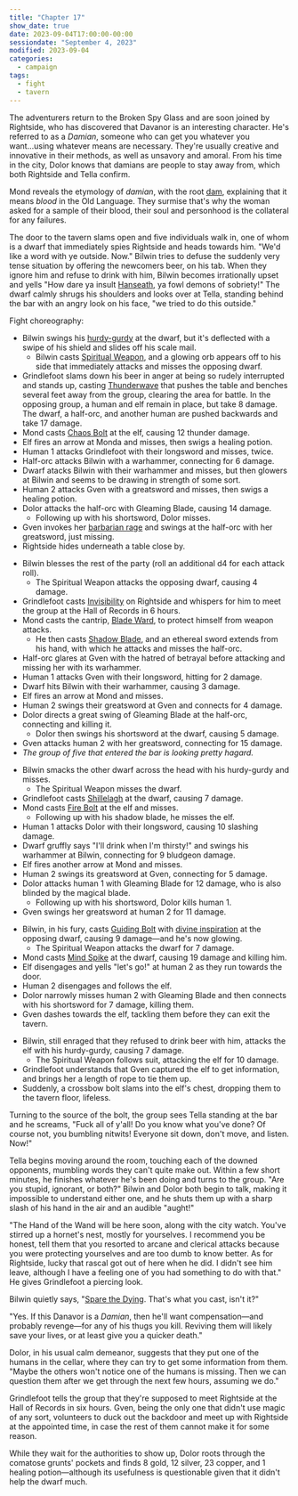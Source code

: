 ```yaml
---
title: "Chapter 17"
show_date: true
date: 2023-09-04T17:00:00-00:00
sessiondate: "September 4, 2023"
modified: 2023-09-04
categories:
  - campaign
tags:
  - fight
  - tavern
---
```


The adventurers return to the Broken Spy Glass and are soon joined by Rightside,
who has discovered that Davanor is an interesting character. He's referred to as
a _Damian_, someone who can get you whatever you want...using whatever means are
necessary. They're usually creative and innovative in their methods, as well
as unsavory and amoral. From his time in the city, Dolor knows that damians are
people to stay away from, which both Rightside and Tella confirm.

Mond reveals the etymology of _damian_, with the root [dam](https://hebrew.jerusalemprayerteam.org/blood/),
explaining that it means _blood_ in the Old Language. They surmise that's why the woman
asked for a sample of their blood, their soul and personhood is the collateral for any failures.

The door to the tavern slams open and five individuals walk in, one of whom is
a dwarf that immediately spies Rightside and heads towards him. "We'd like a word
with ye outside. Now." Bilwin tries to defuse the suddenly very tense situation
by offering the newcomers beer, on his tab. When they ignore him and refuse to
drink with him, Bilwin becomes irrationally upset and yells "How dare ya insult
[Hanseath](https://www.thievesguild.cc/gods/god?godid=240), ya fowl demons of
sobriety!" The dwarf calmly shrugs his shoulders and looks over at Tella, standing
behind the bar with an angry look on his face, "we tried to do this outside."

Fight choreography:

<!-- Round 1 -->
*   Bilwin swings his [hurdy-gurdy](https://en.wikipedia.org/wiki/Hurdy-gurdy) at
    the dwarf, but it's deflected with a swipe of his shield and slides off his scale mail.
    *   Bilwin casts [Spiritual Weapon](https://www.dndbeyond.com/spells/spiritual-weapon),
        and a glowing orb appears off to his side that immediately attacks and
        misses the opposing dwarf.
*   Grindlefoot slams down his beer in anger at being so rudely interrupted and
    stands up, casting [Thunderwave](https://www.dndbeyond.com/spells/thunderwave)
    that pushes the table and benches several feet away from the group, clearing
    the area for battle. In the opposing group, a human and elf remain in place,
    but take 8 damage. The dwarf, a half-orc, and another human are pushed backwards
    and take 17 damage.
*   Mond casts [Chaos Bolt](http://dnd5e.wikidot.com/spell:chaos-bolt) at the elf,
    causing 12 thunder damage.
*   Elf fires an arrow at Monda and misses, then swigs a healing potion.
*   Human 1 attacks Grindlefoot with their longsword and misses, twice.
*   Half-orc attacks Bilwin with a warhammer, connecting for 6 damage.
*   Dwarf atacks Bilwin with their warhammer and misses, but then glowers
    at Bilwin and seems to be drawing in strength of some sort.
*   Human 2 attacks Gven with a greatsword and misses, then swigs a healing potion.
*   Dolor attacks the half-orc with Gleaming Blade, causing 14 damage.
    *   Following up with his shortsword, Dolor misses.
*   Gven invokes her [barbarian rage](https://www.thegamer.com/dungeons-dragons-dnd-barbarian-rage-explained-guide/)
    and swings at the half-orc with her greatsword, just missing.
*   Rightside hides underneath a table close by.

<!-- Round 2 -->
*   Bilwin blesses the rest of the party (roll an additional d4 for each attack roll).
    *   The Spiritual Weapon attacks the opposing dwarf, causing 4 damage.
*   Grindlefoot casts [Invisibility](dndbeyond.com/spells/invisibility)
    on Rightside and whispers for him to meet the group at the Hall of Records in 6 hours.
*   Mond casts the cantrip, [Blade Ward](http://dnd5e.wikidot.com/spell:blade-ward), to
    protect himself from weapon attacks.
    *   He then casts [Shadow Blade](http://dnd5e.wikidot.com/spell:shadow-blade), and an
        ethereal sword extends from his hand, with which he attacks and misses the half-orc.
*   Half-orc glares at Gven with the hatred of betrayal before attacking and missing her
    with its warhammer.
*   Human 1 attacks Gven with their longsword, hitting for 2 damage.
*   Dwarf hits Bilwin with their warhammer, causing 3 damage.
*   Elf fires an arrow at Mond and misses.
*   Human 2 swings their greatsword at Gven and connects for 4 damage.
*   Dolor directs a great swing of Gleaming Blade at the half-orc, connecting
    and killing it.
    *   Dolor then swings his shortsword at the dwarf, causing 5 damage.
*   Gven attacks human 2 with her greatsword, connecting for 15 damage.
*   _The group of five that entered the bar is looking pretty hagard._

<!-- Round 3 -->
*   Bilwin smacks the other dwarf across the head with his hurdy-gurdy and misses.
    *   The Spiritual Weapon misses the dwarf.
*   Grindlefoot casts [Shillelagh](https://www.dndbeyond.com/spells/shillelagh) at
    the dwarf, causing 7 damage.
*   Mond casts [Fire Bolt](https://www.dndbeyond.com/spells/fire-bolt) at the elf
    and misses.
    *   Following up with his shadow blade, he misses the elf.
*   Human 1 attacks Dolor with their longsword, causing 10 slashing damage.
*   Dwarf gruffly says "I'll drink when I'm thirsty!" and swings his warhammer
    at Bilwin, connecting for 9 bludgeon damage.
*   Elf fires another arrow at Mond and misses.
*   Human 2 swings its greatsword at Gven, connecting for 5 damage.
*   Dolor attacks human 1 with Gleaming Blade for 12 damage, who is also blinded
    by the magical blade.
    *   Following up with his shortsword, Dolor kills human 1.
*   Gven swings her greatsword at human 2 for 11 damage.

<!-- Round 4 -->
*   Bilwin, in his fury, casts [Guiding Bolt](https://www.dndbeyond.com/spells/guiding-bolt)
    with [divine inspiration](https://www.5esrd.com/database/classoption/divine-inspiration/)
    at the opposing dwarf, causing 9 damage—and he's now glowing.
    *   The Spiritual Weapon attacks the dwarf for 7 damage.
*   Mond casts [Mind Spike](http://dnd5e.wikidot.com/spell:mind-spike) at the
    dwarf, causing 19 damage and killing him.
*   Elf disengages and yells "let's go!" at human 2 as they run towards the door.
*   Human 2 disengages and follows the elf.
*   Dolor narrowly misses human 2 with Gleaming Blade and then connects with his
    shortsword for 7 damage, killing them.
*   Gven dashes towards the elf, tackling them before they can exit the tavern.

<!-- Round 5 -->
*   Bilwin, still enraged that they refused to drink beer with him, attacks the
    elf with his hurdy-gurdy, causing 7 damage.
    *   The Spiritual Weapon follows suit, attacking the elf for 10 damage.
*   Grindlefoot understands that Gven captured the elf to get information, and brings
    her a length of rope to tie them up.
*   Suddenly, a crossbow bolt slams into the elf's chest, dropping them to the tavern
    floor, lifeless.

Turning to the source of the bolt, the group sees Tella standing at the bar and he
screams, "Fuck all of y'all! Do you know what you've done? Of course not, you bumbling
nitwits! Everyone sit down, don't move, and listen. Now!"

Tella begins moving around the room, touching each of the downed opponents, mumbling
words they can't quite make out. Within a few short minutes, he finishes whatever
he's been doing and turns to the group. "Are you stupid, ignorant, or both?" Bilwin
and Dolor both begin to talk, making it impossible to understand either one, and he
shuts them up with a sharp slash of his hand in the air and an audible "aught!"

"The Hand of the Wand will be here soon, along with the city watch. You've stirred up
a hornet's nest, mostly for yourselves. I recommend you be honest, tell them that
you resorted to arcane and clerical attacks because you were protecting yourselves
and are too dumb to know better. As for Rightside, lucky that rascal got out of here
when he did. I didn't see him leave, although I have a feeling one of you had something
to do with that." He gives Grindlefoot a piercing look.

Bilwin quietly says, "[Spare the Dying](https://www.dndbeyond.com/spells/spare-the-dying).
That's what you cast, isn't it?"

"Yes. If this Danavor is a _Damian_, then he'll want compensation—and probably revenge—for
any of his thugs you kill. Reviving them will likely save your lives, or at least give
you a quicker death."

Dolor, in his usual calm demeanor, suggests that they put one of the humans in the
cellar, where they can try to get some information from them. "Maybe the others won't
notice one of the humans is missing. Then we can question them after we get through
the next few hours, assuming we do."

Grindlefoot tells the group that they're supposed to meet Rightside at the Hall of
Records in six hours. Gven, being the only one that didn't use magic of any sort,
volunteers to duck out the backdoor and meet up with Rightside at the appointed time,
in case the rest of them cannot make it for some reason.

While they wait for the authorities to show up, Dolor roots through the comatose
grunts' pockets and finds 8 gold, 12 silver, 23 copper, and 1 healing potion—although
its usefulness is questionable given that it didn't help the dwarf much.

<!-- em dash: — | kebyoard shortcut = Option + Shift + Dash (-) -->
